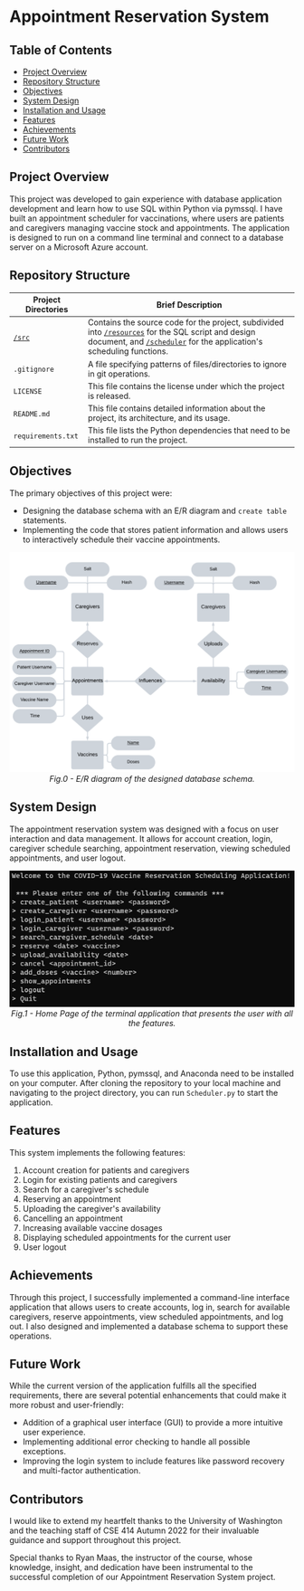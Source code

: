 # Appointment Reservation System

## Table of Contents
- [Project Overview](#project-overview)
- [Repository Structure](#repository-structure)
- [Objectives](#objectives)
- [System Design](#system-design)
- [Installation and Usage](#installation-and-usage)
- [Features](#features)
- [Achievements](#achievements)
- [Future Work](#future-work)
- [Contributors](#contributors)

## Project Overview
This project was developed to gain experience with database application development and learn how to use SQL within Python via pymssql. I have built an appointment scheduler for vaccinations, where users are patients and caregivers managing vaccine stock and appointments. The application is designed to run on a command line terminal and connect to a database server on a Microsoft Azure account.

## Repository Structure

| Project Directories | Brief Description |
|---|---|
| [`/src`](./src) | Contains the source code for the project, subdivided into [`/resources`](./src/resources) for the SQL script and design document, and [`/scheduler`](./src/scheduler) for the application's scheduling functions. |
| `.gitignore` | A file specifying patterns of files/directories to ignore in git operations. |
| `LICENSE` | This file contains the license under which the project is released. |
| `README.md` | This file contains detailed information about the project, its architecture, and its usage. |
| `requirements.txt` | This file lists the Python dependencies that need to be installed to run the project. |

## Objectives
The primary objectives of this project were:
- Designing the database schema with an E/R diagram and `create table` statements.
- Implementing the code that stores patient information and allows users to interactively schedule their vaccine appointments.

<p align="center">
  <img src="src//resources//ER_diagram.png"><br>
  <em>Fig.0 - E/R diagram of the designed database schema.</em>
</p>

## System Design
The appointment reservation system was designed with a focus on user interaction and data management. It allows for account creation, login, caregiver schedule searching, appointment reservation, viewing scheduled appointments, and user logout.

<p align="center">
  <img src="src//resources//application_home.png"><br>
  <em>Fig.1 - Home Page of the terminal application that presents the user with all the features.</em>
</p>


## Installation and Usage
To use this application, Python, pymssql, and Anaconda need to be installed on your computer. After cloning the repository to your local machine and navigating to the project directory, you can run `Scheduler.py` to start the application.

## Features
This system implements the following features:
1. Account creation for patients and caregivers
2. Login for existing patients and caregivers
3. Search for a caregiver's schedule
4. Reserving an appointment
5. Uploading the caregiver's availability
6. Cancelling an appointment
7. Increasing available vaccine dosages
8. Displaying scheduled appointments for the current user
9. User logout

## Achievements
Through this project, I successfully implemented a command-line interface application that allows users to create accounts, log in, search for available caregivers, reserve appointments, view scheduled appointments, and log out. I also designed and implemented a database schema to support these operations.

## Future Work
While the current version of the application fulfills all the specified requirements, there are several potential enhancements that could make it more robust and user-friendly:
- Addition of a graphical user interface (GUI) to provide a more intuitive user experience.
- Implementing additional error checking to handle all possible exceptions.
- Improving the login system to include features like password recovery and multi-factor authentication.


## Contributors
I would like to extend my heartfelt thanks to the University of Washington and the teaching staff of CSE 414 Autumn 2022 for their invaluable guidance and support throughout this project.

Special thanks to Ryan Maas, the instructor of the course, whose knowledge, insight, and dedication have been instrumental to the successful completion of our Appointment Reservation System project.
